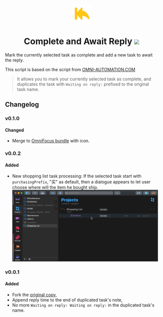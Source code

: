 <p align="center">
  <img src="./OFCompleteAwaitReply.omnifocusjs/Resources/icon.png">
</p>

<h1 align="center">Complete and Await Reply <img src="https://img.shields.io/badge/-OmniJS-blueviolet"></h1>

Mark the currently selected task as complete and add a new task to await the reply.

This script is based on the script from [OMNI-AUTOMATION.COM](https://omni-automation.com/omnifocus/plug-in-complete-await.html)

> It allows you to mark your currently selected task as complete, and duplicates the task with `Waiting on reply:` prefixed to the original task name.

## Changelog

### v0.1.0

#### Changed

- Merge to [OmniFocus bundle](https://omni-automation.com/plugins/bundle.html) with icon.

### v0.0.2

#### Added

- New shopping list task processing: If the selected task start with `purchasingPrefix`, "买" as default, then a dialogue appears to let user choose where will the item he bought ship.
  ![](./image/image-1.gif)

### v0.0.1

#### Added

- Fork the [original copy](https://omni-automation.com/omnifocus/plug-in-complete-await.html),
- Append reply time to the end of duplicated task's note,
- No more `Waiting on reply: Waiting on reply:` in the duplicated task's name.
